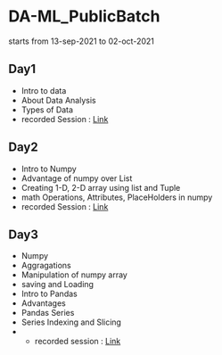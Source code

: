 # DA-ML_PublicBatch
starts from 13-sep-2021 to 02-oct-2021

## Day1 
- Intro to data
- About Data Analysis
- Types of Data 
- recorded Session : [Link](https://transcripts.gotomeeting.com/#/s/c39119b993f10666a9fc13861518a1230f7eb2e19be2a3ce19dde90c174b3dca)

## Day2
- Intro to Numpy 
- Advantage of numpy over List
- Creating 1-D, 2-D array using list and Tuple
- math Operations, Attributes, PlaceHolders in numpy 
- recorded Session : [Link](https://transcripts.gotomeeting.com/#/s/b0bb88af84e41262a05e68046276b09e05db067e6d9f85f214e6e4346c749f0c)

## Day3
- Numpy
- Aggragations 
- Manipulation of numpy array
- saving and Loading
- Intro to Pandas
- Advantages 
- Pandas Series
- Series Indexing and Slicing
- - recorded session : [Link](https://transcripts.gotomeeting.com/#/s/57d56e7f314fb29affa4626784045706571b3d2e78b26d78ae1cefe431d47a9f)
